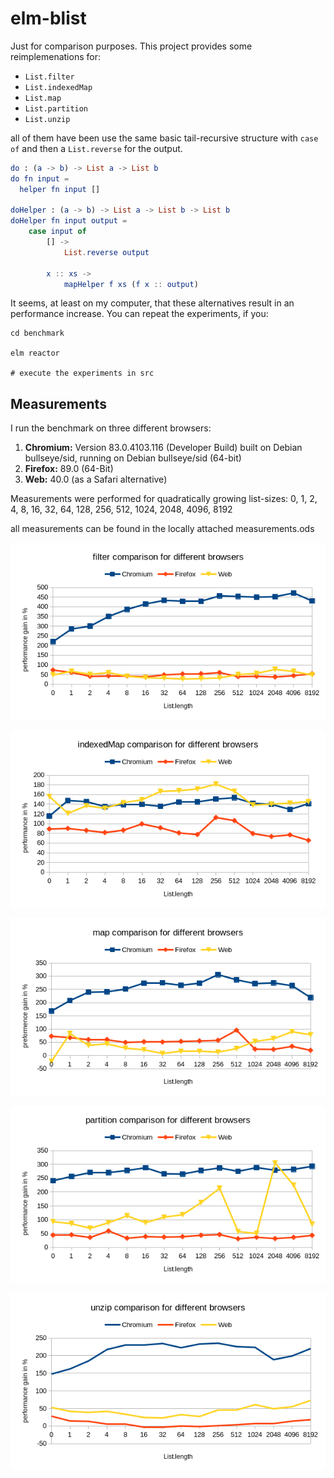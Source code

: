 # elm-blist

Just for comparison purposes. This project provides some reimplemenations for:

* `List.filter`
* `List.indexedMap`
* `List.map`
* `List.partition`
* `List.unzip`

all of them have been use the same basic tail-recursive structure with `case of`
and then a `List.reverse` for the output.

``` elm
do : (a -> b) -> List a -> List b
do fn input =
  helper fn input []

doHelper : (a -> b) -> List a -> List b -> List b
doHelper fn input output =
    case input of
        [] ->
            List.reverse output

        x :: xs ->
            mapHelper f xs (f x :: output)
```

It seems, at least on my computer, that these alternatives result in an
performance increase. You can repeat the experiments, if you:

```
cd benchmark

elm reactor

# execute the experiments in src
```

## Measurements

I run the benchmark on three different browsers:

1. **Chromium:** Version 83.0.4103.116 (Developer Build) built on Debian bullseye/sid, running on Debian bullseye/sid (64-bit)
2. **Firefox:** 89.0 (64-Bit)
3. **Web:** 40.0 (as a Safari alternative)

Measurements were performed for quadratically growing list-sizes: 0, 1, 2, 4, 8, 16, 32, 64, 128, 256, 512, 1024, 2048, 4096, 8192

all measurements can be found in the locally attached measurements.ods


![filter](pics/filter.png)

![indexedMap](pics/indexedMap.png)

![map](pics/map.png)

![partition](pics/partition.png)

![unzip](pics/unzip.png)
